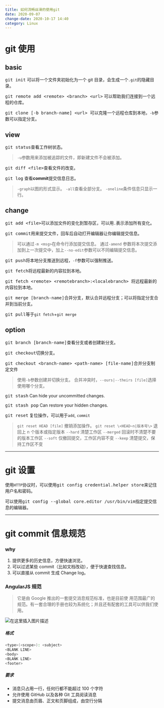 ```yaml
---
title: 如何流畅丝滑的使用git
date: 2020-09-07
change-date: 2020-10-17 14:40
category: Linux
---
```


# git 使用

## basic

<kbd>git init</kbd> 可以将一个文件夹初始化为一个 git 目录，会生成一个`.git`的隐藏目录。

<kbd>git remote add \<remote\> \<branch\> \<url\></kbd> 可以帮助我们连接到一个远程的仓库。

<kbd>git clone [-b branch-name] \<url\> </kbd> 可以克隆一个远程仓库到本地，`-b`参数可以指定分支。

## view

<kbd>git status</kbd>查看工作树状态。

> `-u`参数用来添加被追踪的文件，即新建文件不会被添加。

<kbd>git diff \<file\></kbd>查看文件的改变。

<kbd>git log</kbd> 查看**commit**提交信息日志。

> `-graph`以图的形式显示。
> `-all`查看全部分支。
> `-oneline`条件信息只显示一行。

## change

<kbd>git add \<file\></kbd>可以添加文件的变化到暂存区，可以用`.`表示添加所有变化。

<kbd>git commit</kbd>用来提交文件，回车后自动打开编辑器让你编辑提交信息。

> 可以通过`-m <msg>`在命令行添加提交信息。
> 通过`-amend` 参数将本次提交添加到上一次提交中，加上`--no-edit`参数可以不同编辑提交信息。

<kbd>git push</kbd>将本地分支推送到远程，`-f`参数可以强制推送。

<kbd>git fetch</kbd>将远程最新的内容拉到本地。

<kbd>git fetch \<remote\> \<remotebranch\>:\<localebranch\> </kbd>将远程最新的内容拉到本地。

<kbd>git merge [branch-name]</kbd>合并分支，默认合并远程分支；可以将指定分支合并到当前分支。

<kbd>git pull</kbd>等于`git fetch`+`git merge`

## option

<kbd>git branch [branch-name]</kbd>查看分支或者创建新分支。

<kbd>git checkout</kbd>切换分支。

<kbd>git checkout \<branch-name\> \<path-name\> [file-name]</kbd>合并分支制定文件

> 使用`-b`参数创建并切换分支。
> 合并冲突时，`--ours|--theirs [file]`选择使用哪个分支。

<kbd>git stash</kbd> Can hide your uncommitted changes.

<kbd>git stash pop</kbd> Can restore your hidden changes.

<kbd>git reset</kbd> 复位操作，可以用于`add`, `commit`

> `git reset HEAD [file]` 撤销添加操作。
> `git reset \<HEAD~n|版本号\>` 退回上 n 个版本或指定版本
> `--hard` 清楚工作区
> `--merged` 回滚时不清楚不要的版本工作区
> `--soft` 仅撤回提交，工作区内容不变
> `--keep` 清楚提交，保持工作区不变

---

# git 设置

使用`HTTP`协议时，可以使用<kbd>git config credential.helper store</kbd>来记住用户名和密码。

可以使用<kbd>git config --global core.editor /usr/bin/vim</kbd>指定提交信息的编辑器。

---

# git commit 信息规范

### why

1. 提供更多的历史信息，方便快速浏览。
2. 可以过滤某些 commit（比如文档改动），便于快速查找信息。
3. 可以直接从 commit 生成 Change log。

### AngularJS 规范

> 它是由 Google 推出的一套提交消息规范标准，也是目前使
> 用范围最广的规范。有一套合理的手册也较为系统化；并且还有配套的工具可以供我们使用。

![在这里插入图片描述](https://imgconvert.csdnimg.cn/aHR0cHM6Ly9pbWcyMDE4LmNuYmxvZ3MuY29tL2Jsb2cvMzI4NTk5LzIwMTkwMS8zMjg1OTktMjAxOTAxMjMxMDQxMDExNjAtODQ1MzY4MTYwLnBuZw?x-oss-process=image/format,png#pic_center)

##### 格式

```bash
<type>(<scope>): <subject>
<BLANK LINE>
<body>
<BLANK LINE>
<footer>
```

##### 要求

- 消息只占用一行，任何行都不能超过 100 个字符
- 允许使用 GitHub 以及各种 Git 工具阅读消息
- 提交消息由页眉、正文和页脚组成，由空行分隔
